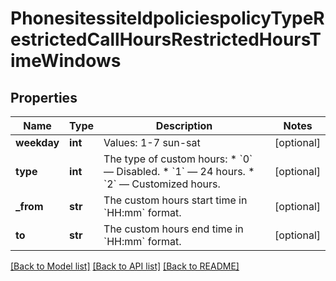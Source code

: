 # PhonesitessiteIdpoliciespolicyTypeRestrictedCallHoursRestrictedHoursTimeWindows

## Properties
Name | Type | Description | Notes
------------ | ------------- | ------------- | -------------
**weekday** | **int** | Values: 1-7 sun-sat | [optional] 
**type** | **int** | The type of custom hours:  * &#x60;0&#x60; — Disabled.  * &#x60;1&#x60; — 24 hours.  * &#x60;2&#x60; — Customized hours. | [optional] 
**_from** | **str** | The custom hours start time in &#x60;HH:mm&#x60; format. | [optional] 
**to** | **str** | The custom hours end time in &#x60;HH:mm&#x60; format. | [optional] 

[[Back to Model list]](../README.md#documentation-for-models) [[Back to API list]](../README.md#documentation-for-api-endpoints) [[Back to README]](../README.md)

